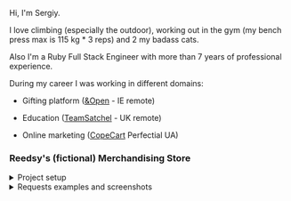 Hi, I'm Sergiy.

I love climbing (especially the outdoor), working out in the gym (my bench press max is 115 kg * 3 reps) and 2 my badass cats.

Also I'm a Ruby Full Stack Engineer with more than 7 years of professional experience.

During my career I was working in different domains:
* Gifting platform ([&Open](https://andopen.co/) - IE remote)

* Education ([TeamSatchel](https://www.teamsatchel.com/) - UK remote)

* Online marketing ([CopeCart](https://copecart.com/) Perfectial UA)

### Reedsy's (fictional) Merchandising Store

<details>
  <summary>Project setup</summary>

1. Clone the repo with `git clone https://github.com/sergiy17/reedsy-merchandising-store.git`

2. Check `database.yml`, make sure that you have the needed postgresql user or substituite with your personal one
3. `bundle && rails db:setup && rails s`
</details>



<details>
    <summary>Requests examples and screenshots</summary>

```
GET to http://localhost:3000/products
```
<img width="1002" alt="Screenshot 2024-02-15 at 08 43 21" src="https://github.com/sergiy17/reedsy-merchandising-store/assets/12006123/c14a4f6f-1fb6-46f3-91e1-d37b42bf5b15">



```
PUT to http://localhost:3000/products/1?price_cents=1000
```
<img width="999" alt="Screenshot 2024-02-15 at 08 44 57" src="https://github.com/sergiy17/reedsy-merchandising-store/assets/12006123/4159a1f3-06cd-4ad2-acf3-1d30b68c4cbe">



```
GET to http://localhost:3000/products/total_price?mug=200&t_shirt=4&hoodie=1
```  
<img width="998" alt="Screenshot 2024-02-15 at 08 49 59" src="https://github.com/sergiy17/reedsy-merchandising-store/assets/12006123/4c6301d0-9049-40a3-aee3-41ee41274bfe">

</details>
